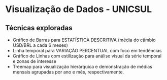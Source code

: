 # Visualização de Dados - UNICSUL

## Técnicas exploradas
- Gráfico de Barras para ESTATÍSTICA DESCRITIVA (média do câmbio USD/BRL a cada 6 meses)
- Linha temporal para VARIAÇÃO PERCENTUAL com foco em tendências
- Gráfico de Linhas com estilização para análise visual da série temporal e zonas de interesse
- Treemap para visualização hierárquica e demonstração de médias mensais agrupadas por ano e mês, respectivamente.
